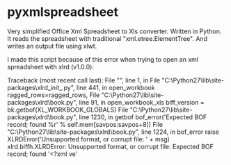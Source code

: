 # pyxmlspreadsheet
Very simplified Office Xml Spreadsheet to Xls converter. 
Written in Python.
It reads the spreadsheet with traditional "xml.etree.ElementTree".
And writes an output file using xlwt. 

I made this script because of this error when trying to open an xml spreadsheet with xlrd (v1.0.0): 

Traceback (most recent call last):
  File "<stdin>", line 1, in <module>
  File "C:\Python27\lib\site-packages\xlrd\__init__.py", line 441, in open_workbook
    ragged_rows=ragged_rows,
  File "C:\Python27\lib\site-packages\xlrd\book.py", line 91, in open_workbook_xls
    biff_version = bk.getbof(XL_WORKBOOK_GLOBALS)
  File "C:\Python27\lib\site-packages\xlrd\book.py", line 1230, in getbof
    bof_error('Expected BOF record; found %r' % self.mem[savpos:savpos+8])
  File "C:\Python27\lib\site-packages\xlrd\book.py", line 1224, in bof_error
    raise XLRDError('Unsupported format, or corrupt file: ' + msg)
xlrd.biffh.XLRDError: Unsupported format, or corrupt file: Expected BOF record; found '<?xml ve'

